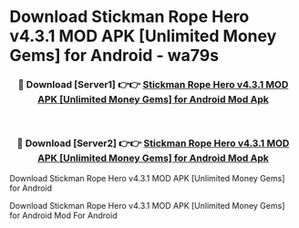 # Download Stickman Rope Hero v4.3.1 MOD APK [Unlimited Money Gems] for Android - wa79s


<div align="center">
<h3>🔴 Download [Server1] 👉👉 <a href="https://apk-comot.site?title=Stickman_Rope_Hero_v4.3.1_MOD_APK_[Unlimited_Money_Gems]_for_Android">Stickman Rope Hero v4.3.1 MOD APK [Unlimited Money Gems] for Android Mod Apk</a></h3><br>
<h3>🔴 Download [Server2] 👉👉 <a href="https://apk-comot.site?title=Stickman_Rope_Hero_v4.3.1_MOD_APK_[Unlimited_Money_Gems]_for_Android">Stickman Rope Hero v4.3.1 MOD APK [Unlimited Money Gems] for Android Mod Apk</a></h3>
</div>



Download Stickman Rope Hero v4.3.1 MOD APK [Unlimited Money Gems] for Android 

Download Stickman Rope Hero v4.3.1 MOD APK [Unlimited Money Gems] for Android Mod For Android